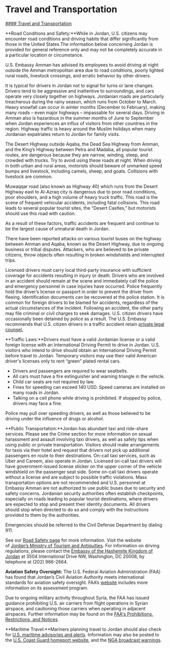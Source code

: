 # Travel and Transportation

[#### Travel and Transportation](javascript:void(0); "Travel and Transportation")

**Road Conditions and Safety:**While in Jordan, U.S. citizens may encounter road conditions and driving habits that differ significantly from those in the United States.The information below concerning Jordan is provided for general reference only and may not be completely accurate in a particular location or circumstance.

U.S. Embassy Amman has advised its employees to avoid driving at night outside the Amman metropolitan area due to road conditions, poorly lighted rural roads, livestock crossings, and erratic behavior by other drivers.

It is typical for drivers in Jordan not to signal for turns or lane changes. Drivers tend to be aggressive and inattentive to surroundings, and cars operate very closely together on highways. Jordanian roads are particularly treacherous during the rainy season, which runs from October to March. Heavy snowfall can occur in winter months (December to February), making many roads – even major highways – impassable for several days. Driving in Amman also is hazardous in the summer months of June to September when Jordan experiences an influx of visitors from other countries in the region. Highway traffic is heavy around the Muslim holidays when many Jordanian expatriates return to Jordan for family visits.

The Desert Highway outside Aqaba, the Dead Sea Highway from Amman, and the King’s Highway between Petra and Madaba, all popular tourist routes, are dangerous because they are narrow, winding, steep, and crowded with trucks. Try to avoid using these roads at night. When driving in both urban and rural areas, motorists should beware of unmarked speed bumps and livestock, including camels, sheep, and goats. Collisions with livestock are common.

Muwaqqar road (also known as Highway 40) which runs from the Desert Highway east to Al-Azraq city is dangerous due to poor road conditions, poor shoulders, and a high volume of heavy truck traffic. This road is the scene of frequent vehicular accidents, including fatal collisions. This road leads to several popular tourist sites, the “Desert Castles,” but motorists should use this road with caution.

As a result of these factors, traffic accidents are frequent and continue to be the largest cause of unnatural death in Jordan.

There have been reported attacks on various tourist buses on the highway between Amman and Aqaba, known as the Desert Highway, due to ongoing business or tribal disputes. Attackers, who are believed to be private citizens, throw objects often resulting in broken windshields and interrupted trips.

Licensed drivers must carry local third-party insurance with sufficient coverage for accidents resulting in injury or death. Drivers who are involved in an accident should remain at the scene and immediately call the police and emergency personnel in case injuries have occurred. Police frequently hold the driver’s license or passport in order to prevent the driver from fleeing. Identification documents can be recovered at the police station. It is common for foreign drivers to be blamed for accidents, regardless of the actual circumstances of the incident. Following an accident, the other party may file criminal or civil charges to seek damages. U.S. citizen drivers have occasionally been detained by police as a result. The U.S. Embassy recommends that U.S. citizen drivers in a traffic accident retain [private legal counsel.](https://jo.usembassy.gov/legal-assistance/)

**Traffic Laws:**Drivers must have a valid Jordanian license or a valid foreign license with an International Driving Permit to drive in Jordan. U.S. visitors who intend to drive should obtain an International Driving Permit before travel to Jordan. Temporary visitors may use their valid American driver's licenses only to rent “green” plated rental cars.

* Drivers and passengers are required to wear seatbelts.
* All cars must have a fire extinguisher and warning triangle in the vehicle.
* Child car seats are not required by law.
* Fines for speeding can exceed 140 USD. Speed cameras are installed on many roads in Jordan.
* Talking on a cell phone while driving is prohibited. If stopped by police, drivers may face a fine.

Police may pull over speeding drivers, as well as those believed to be driving under the influence of drugs or alcohol.

**Public Transportation:**Jordan has abundant taxi and ride-share services. Please see the Crime section for more information on sexual harassment and assault involving taxi drivers, as well as safety tips when using public or private transportation. Visitors should make arrangements for taxis via their hotel and request that drivers not pick up additional passengers en route to their destinations. On-call taxi services, such as Uber and Careem, also operate in Jordan. Licensed on-call taxi drivers will have government-issued license sticker on the upper corner of the vehicle windshield on the passenger seat side. Some on-call taxi drivers operate without a license and are subject to possible traffic violations. Mass transportation options are not recommended and U.S. personnel at Embassy Amman are not authorized to use public buses due to security and safety concerns. Jordanian security authorities often establish checkpoints, especially on roads leading to popular tourist destinations, where drivers are expected to stop and present their identity documents. All drivers should stop when directed to do so and comply with the instructions provided to them by the authorities.

Emergencies should be referred to the Civil Defense Department by dialing 911.

See our [Road Safety page](https://travel.state.gov/content/travel/en/international-travel/before-you-go/driving-and-road-safety.html) for more information. Visit the website of [Jordan’s Ministry of Tourism and Antiquities](https://www.mota.gov.jo/Default/EN). For information on driving regulations, please contact the [Embassy of the Hashemite Kingdom of Jordan](http://www.jordanembassyus.org/) at 3504 International Drive NW, Washington, DC 20008, by telephone at (202) 966-2664.

**Aviation Safety Oversight:** The U.S. Federal Aviation Administration (FAA) has found that Jordan’s Civil Aviation Authority meets international standards for aviation safety oversight. FAA’s [website](https://www.faa.gov/about/initiatives/iasa) includes more information on its assessment program.

Due to ongoing military activity throughout Syria, the FAA has issued guidance prohibiting U.S. air carriers from flight operations in Syrian airspace, and cautioning those carriers when operating in adjacent airspaces. Further information may be found on the [FAA's Prohibitions, Restrictions, and Notices](https://www.faa.gov/air_traffic/publications/us_restrictions/).

**Maritime Travel:**Mariners planning travel to Jordan should also check for [U.S. maritime advisories and alerts](https://www.maritime.dot.gov/msci-alerts). Information may also be posted to the [U.S. Coast Guard homeport website](https://homeport.uscg.mil/), and the [NGA broadcast warnings](https://msi.nga.mil/NavWarnings).